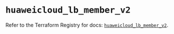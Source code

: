 # `huaweicloud_lb_member_v2`

Refer to the Terraform Registry for docs: [`huaweicloud_lb_member_v2`](https://registry.terraform.io/providers/huaweicloud/huaweicloud/1.71.1/docs/resources/lb_member_v2).
